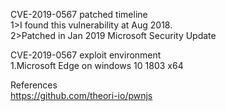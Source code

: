 CVE-2019-0567 patched timeline<Br>
1>I found this vulnerability at Aug 2018.<Br>
2>Patched in Jan 2019 Microsoft Security Update<Br>

CVE-2019-0567 exploit environment<Br>
1.Microsoft Edge on windows 10 1803 x64<Br>

References<Br>
https://github.com/theori-io/pwnjs
